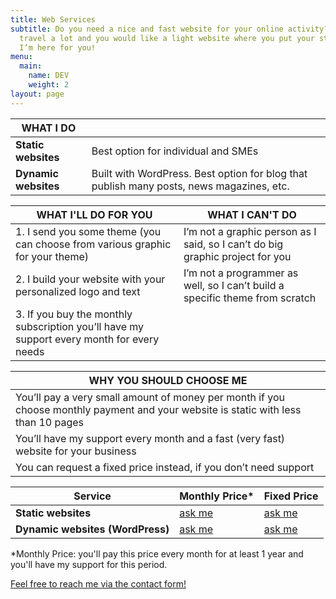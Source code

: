 ```yaml
---
title: Web Services
subtitle: Do you need a nice and fast website for your online activity? You
  travel a lot and you would like a light website where you put your stories?
  I’m here for you!
menu:
  main:
    name: DEV
    weight: 2
layout: page
---
```

| WHAT I DO            |                                                                                          |
| -------------------- | ---------------------------------------------------------------------------------------- |
| **Static websites**  | Best option for individual and SMEs                                                      |
| **Dynamic websites** | Built with WordPress. Best option for blog that publish many posts, news magazines, etc. |

| WHAT I'LL DO FOR YOU                                                                      | WHAT I CAN'T DO                                                               |
| ----------------------------------------------------------------------------------------- | ----------------------------------------------------------------------------- |
| 1. I send you some theme (you can choose from various graphic for your theme)             | I’m not a graphic person as I said, so I can’t do big graphic project for you |
| 2. I build your website with your personalized logo and text                              | I’m not a programmer as well, so I can’t build a specific theme from scratch  |
| 3. If you buy the monthly subscription you’ll have my support every month for every needs |                                                                               |

| WHY YOU SHOULD CHOOSE ME                                                                                                           |
| ---------------------------------------------------------------------------------------------------------------------------------- |
| You’ll pay a very small amount of money per month if you choose monthly payment and your website is static with less than 10 pages |
| You’ll have my support every month and a fast (very fast) website for your business                                                |
| You can request a fixed price instead, if you don’t need support                                                                   |

| Service                          | Monthly Price*                            | Fixed Price                               |
| -------------------------------- | ----------------------------------------- | ----------------------------------------- |
| **Static websites**              | [ask me](https://franzpisto.com/contact/) | [ask me](https://franzpisto.com/contact/) |
| **Dynamic websites (WordPress)** | [ask me](https://franzpisto.com/contact/) | [ask me](https://franzpisto.com/contact/) |

\*Monthly Price: you'll pay this price every month for at least 1 year and you'll have my support for this period.

[Feel free to reach me via the contact form!](https://franzpisto.com/contact/)
